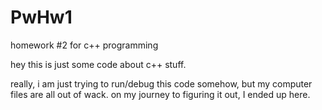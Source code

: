# PwHw1
homework #2 for c++ programming

hey this is just some code about c++ stuff.

really, i am just trying to run/debug this code somehow, but my computer files are all out of wack. on my journey to figuring it out, I ended up here.
